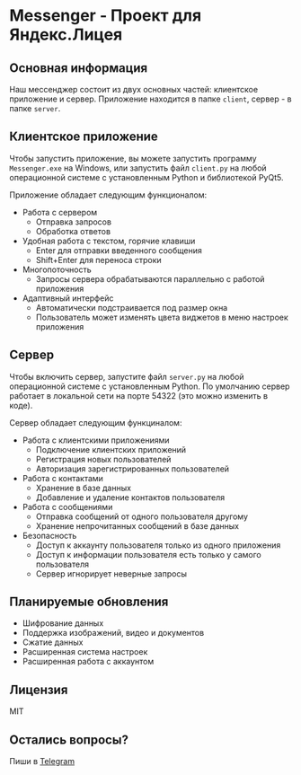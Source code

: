 # Messenger - Проект для Яндекс.Лицея

## Основная информация
Наш мессенджер состоит из  двух основных частей: клиентское приложение и сервер.
Приложение находится в папке `client`, сервер - в папке `server`.

## Клиентское приложение
Чтобы запустить приложение, вы можете запустить программу `Messenger.exe` на Windows, или запустить файл `client.py` на любой операционной системе с установленным Python и библиотекой PyQt5.

Приложение обладает следующим функционалом:
- Работа с сервером
    - Отправка запросов
    - Обработка ответов
- Удобная работа с текстом, горячие клавиши
    - Enter для отправки введенного сообщения
    - Shift+Enter для переноса строки
- Многопоточность
    - Запросы сервера обрабатываются параллельно с работой приложения
- Адаптивный интерфейс
    - Автоматически подстраивается под размер окна
    - Пользователь может изменять цвета виджетов в меню настроек приложения

## Сервер
Чтобы включить сервер, запустите файл `server.py` на любой операционной системе с установленным Python. По умолчанию сервер работает в локальной сети на порте 54322 (это можно изменить в коде).

Сервер обладает следующим функциналом:
- Работа с клиентскими приложениями
    - Подключение клиентских приложений
    - Регистрация новых пользователей
    - Авторизация зарегистрированных пользователей
- Работа с контактами
    - Хранение в базе данных
    - Добавление и удаление контактов пользователя
- Работа с сообщениями
    - Отправка сообщений от одного пользователя другому
    - Хранение непрочитанных сообщений в базе данных
- Безопасность
    - Доступ к аккаунту пользователя только из одного приложения
    - Доступ к информации пользователя есть только у самого пользователя
    - Сервер игнорирует неверные запросы

## Планируемые обновления
- Шифрование данных
- Поддержка изображений, видео и документов
- Сжатие данных
- Расширенная система настроек
- Расширенная работа с аккаунтом

## Лицензия
MIT

## Остались вопросы?
Пиши в [Telegram](t.me/whatever125 "Дмитрий")
